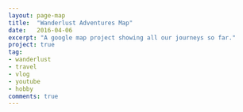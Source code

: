 ```yaml
---
layout: page-map
title:  "Wanderlust Adventures Map"
date:   2016-04-06
excerpt: "A google map project showing all our journeys so far."
project: true
tag:
- wanderlust
- travel
- vlog
- youtube
- hobby
comments: true
---
```


<div>
	<div id="map" style="width=800px; height=400px;">
	</div>
</div>
<script>
	function initMap() {
        var mapDiv = document.getElementById('map');
        var map = new google.maps.Map(mapDiv, {
            center: {lat: 44.540, lng: -78.546},
            zoom: 8
        });
		
		window.alert("Loaded Google Map, adding WanderlustSA markers...");
	}
</script>
<script async defer src="https://maps.googleapis.com/maps/api/js?key=AIzaSyB2ZCvM15O4T7uSdsGaDDcPoump8AyXKhg&callback=initMap"></script>






